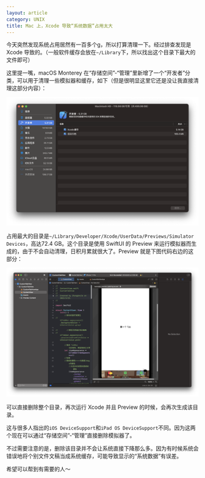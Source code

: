 ```yaml
---
layout: article
category: UNIX
title: Mac 上，Xcode 导致“系统数据”占用太大
---
```

<!-- excerpt-start -->
今天突然发现系统占用居然有一百多个g，所以打算清理一下。经过排查发现是 Xcode 导致的。（一般软件缓存会放在`~/Library`下，所以找出这个目录下最大的文件即可）

这里提一嘴，macOS Monterey 在“存储空间”-“管理”里新增了一个“开发者”分类，可以用于清理一些模拟器和缓存，如下（但是很明显这里它还是没让我直接清理这部分内容）：

![请添加图片描述](/assets/images/9c675198bbf54fa5ba044dcb03215b26.png)


占用最大的目录是`~/Library/Developer/Xcode/UserData/Previews/Simulator Devices`，高达72.4 GB。这个目录是使用 SwiftUI 的 Preview 来运行模拟器而生成的，由于不会自动清理，日积月累就很大了。Preview 就是下图代码右边的这部分：

![请添加图片描述](/assets/images/f324cd7df8124278a55d8329aa9d308f.png)


可以直接删除整个目录，再次运行 Xcode 并且 Preview 的时候，会再次生成该目录。

这与很多人指出的`iOS DeviceSupport`和`iPad OS DeviceSupport`不同。因为这两个现在可以通过“存储空间”-“管理”直接删除模拟器了。

不过需要注意的是，删除该目录并不会让系统直接下降那么多。因为有时候系统会错误地将个别文件文稿当成系统缓存，可能导致显示的“系统数据”有误差。

希望可以帮到有需要的人～